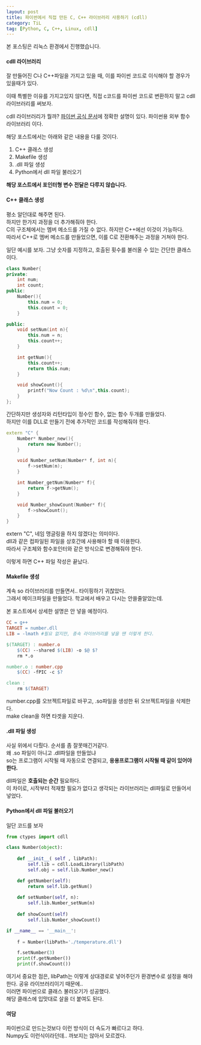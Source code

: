 ```yaml
---
layout: post
title: 파이썬에서 직접 만든 C, C++ 라이브러리 사용하기 (cdll)
category: TiL
tag: [Python, C, C++, Linux, cdll] 
---
```


본 포스팅은 리눅스 환경에서 진행했습니다.  

#### cdll 라이브러리

잘 만들어진 C나 C++파일을 가지고 있을 때, 이를 파이썬 코드로 이식해야 할 경우가 있을때가 있다.  

이때 특별한 이유를 가지고있지 않다면, 직접 c코드를 파이썬 코드로 변환하지 말고 cdll 라이브러리를 써보자.  

cdll 라이브러리가 뭘까? [파이썬 공식 문서](https://docs.python.org/ko/3/library/ctypes.html)에 정확한 설명이 있다. 파이썬용 외부 함수 라이브러리 이다.  

해당 포스트에서는 아래와 같은 내용을 다룰 것이다.  
1. C++ 클래스 생성
2. Makefile 생성
3. .dll 파일 생성
4. Python에서 dll 파일 불러오기

**해당 포스트에서 포인터형 변수 전달은 다루지 않습니다.**



#### C++ 클래스 생성  

평소 알던대로 해주면 된다.  
하지만 한가지 과정을 더 추가해줘야 한다.  
C의 구조체에서는 멤버 메소드를 가질 수 없다. 하지만 C++에선 이것이 가능하다.  
따라서 C++로 멤버 메소드를 만들었으면, 이를 C로 전환해주는 과정을 거쳐야 한다.  

일단 예시를 보자. 그냥 숫자를 지정하고, 호출된 횟수를 불러올 수 있는 간단한 클래스이다.   
```c++
class Number{
private:
    int num;
    int count;
public:
    Number(){
        this.num = 0;
        this.count = 0;
    }

public:
    void setNum(int n){
        this.num = n;
        this.count++;
    }

    int getNum(){
        this.count++;
        return this.num;
    }

    void showCount(){
        printf("Now Count : %d\n",this.count);
    }
};
```

간단하지만 생성자와 리턴타입이 정수인 함수, 없는 함수 두개를 만들었다.  
하지만 이를 DLL로 만들기 전에 추가적인 코드를 작성해줘야 한다.  

```c++
extern "C" {
    Number* Number_new(){
        return new Number();
    }

    void Number_setNum(Number* f, int n){
        f->setNum(n);
    }

    int Number_getNum(Number* f){
        return f->getNum();
    }

    void Number_showCount(Number* f){
        f->showCount();
    }
}
```

extern "C", 네임 맹글링을 하지 않겠다는 의미이다.  
dll과 같은 컴파일된 파일을 상호간에 사용해야 할 때 이용한다.  
따라서 구조체와 함수포인터와 같은 방식으로 변경해줘야 한다.  

이렇게 하면 C++ 파일 작성은 끝났다.  


#### Makefile 생성  

계속 so 라이브러리를 만들면서.. 타이핑하기 귀찮았다.  
그래서 메이크파일을 만들었다. 학교에서 배우고 다시는 안쓸줄알았는데.  

본 포스트에서 상세한 설명은 안 넣을 예정이다.  

```Makefile
CC = g++
TARGET = number.dll
LIB = -lmath #필요 없지만, 종속 라이브러리를 넣을 땐 이렇게 한다.

$(TARGET) : number.o
	$(CC) --shared $(LIB) -o $@ $?
	rm *.o

number.o : number.cpp
	$(CC) -fPIC -c $?

clean :
	rm $(TARGET)
```

number.cpp를 오브젝트파일로 바꾸고, .so파일을 생성한 뒤 오브젝트파일을 삭제한다.  
make clean을 하면 타겟을 지운다.  

#### .dll 파일 생성

사실 위에서 다뤘다. 순서를 좀 잘못매긴거같다.  
왜 .so 파일이 아니고 .dll파일을 만들었냐  
so는 프로그램이 시작될 때 자동으로 연결되고, **응용프로그램이 시작될 때 같이 있어야 한다.**  

dll파일은 **호출되는 순간** 필요하다.  
이 차이로, 시작부터 적재할 필요가 없다고 생각되는 라이브러리는 dll파일로 만들어서 넣었다.  


#### Python에서 dll 파일 불러오기

일단 코드를 보자

```python
from ctypes import cdll

class Number(object):
 
    def __init__( self , libPath):
        self.lib = cdll.LoadLibrary(libPath)
        self.obj = self.lib.Number_new()

    def getNumber(self):
        return self.lib.getNum()
    
    def setNumber(self, n):
        self.lib.Number_setNum(n)
    
    def showCount(self)
        self.lib.Number_showCount()

if __name__ == '__main__':
 
    f = Number(libPath='./temperature.dll')

    f.setNumber(3)
    print(f.getNumber())
    print(f.showCount())

```

여기서 중요한 점은, libPath는 이렇게 상대경로로 넣어주던가 환경변수로 설정을 해야한다. 공유 라이브러리이기 때문에..  
이러면 파이썬으로 클래스 불러오기가 성공했다.  
해당 클래스에 입맛대로 살을 더 붙여도 된다.  


#### 여담 

파이썬으로 만드는것보다 이런 방식이 더 속도가 빠르다고 하다.  
Numpy도 이런식이라던데.. 까보지는 않아서 모르겠다.  